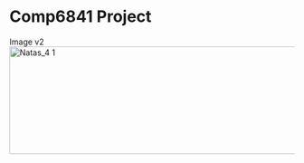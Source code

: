 # Comp6841 Project

Image v2
<img width="602" height="190" alt="Natas_4 1" src="https://github.com/user-attachments/assets/9f72f843-1a71-4d38-bd27-3fd4af540632" />
